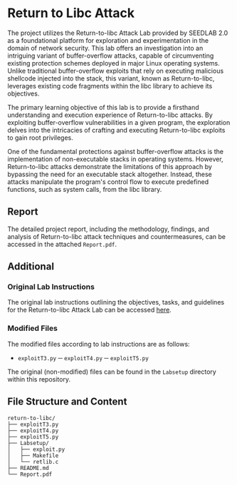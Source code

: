 # Return to Libc Attack
The project utilizes the Return-to-libc Attack Lab provided by SEEDLAB 2.0 as a foundational platform for exploration and experimentation in the domain of network security. This lab offers an investigation into an intriguing variant of buffer-overflow attacks, capable of circumventing existing protection schemes deployed in major Linux operating systems. Unlike traditional buffer-overflow exploits that rely on executing malicious shellcode injected into the stack, this variant, known as Return-to-libc, leverages existing code fragments within the libc library to achieve its objectives.

The primary learning objective of this lab is to provide a firsthand understanding and execution experience of Return-to-libc attacks. By exploiting buffer-overflow vulnerabilities in a given program, the exploration delves into the intricacies of crafting and executing Return-to-libc exploits to gain root privileges.

One of the fundamental protections against buffer-overflow attacks is the implementation of non-executable stacks in operating systems. However, Return-to-libc attacks demonstrate the limitations of this approach by bypassing the need for an executable stack altogether. Instead, these attacks manipulate the program's control flow to execute predefined functions, such as system calls, from the libc library.

## Report
The detailed project report, including the methodology, findings, and analysis of Return-to-libc attack techniques and countermeasures, can be accessed in the attached `Report.pdf`.

## Additional

### Original Lab Instructions
The original lab instructions outlining the objectives, tasks, and guidelines for the Return-to-libc Attack Lab can be accessed [here](https://seedsecuritylabs.org/Labs_20.04/Software/Return_to_Libc/).

### Modified Files
The modified files according to lab instructions are as follows:
- `exploitT3.py`
─ `exploitT4.py`
─ `exploitT5.py`

The original (non-modified) files can be found in the `Labsetup` directory within this repository.

## File Structure and Content
```
return-to-libc/
├── exploitT3.py
├── exploitT4.py
├── exploitT5.py
├── Labsetup/
│   ├── exploit.py
│   ├── Makefile
│   └── retlib.c
├── README.md
└── Report.pdf
```
